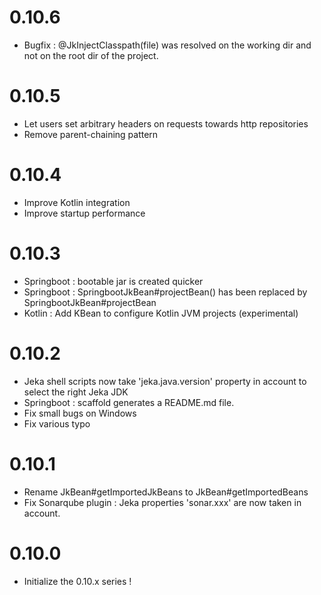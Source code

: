# 0.10.6 
- Bugfix : @JkInjectClasspath(file) was resolved on the working dir and not on the root dir of the project.

# 0.10.5 
- Let users set arbitrary headers on requests towards http repositories
- Remove parent-chaining pattern 

# 0.10.4
- Improve Kotlin integration
- Improve startup performance

# 0.10.3
- Springboot : bootable jar is created quicker
- Springboot : SpringbootJkBean#projectBean() has been replaced by SpringbootJkBean#projectBean
- Kotlin : Add KBean to configure Kotlin JVM projects (experimental)

# 0.10.2
- Jeka shell scripts now take 'jeka.java.version' property in account to select the right Jeka JDK
- Springboot : scaffold generates a README.md file.
- Fix small bugs on Windows
- Fix various typo

# 0.10.1
- Rename JkBean#getImportedJkBeans to JkBean#getImportedBeans
- Fix Sonarqube plugin : Jeka properties 'sonar.xxx' are now taken in account.

# 0.10.0
- Initialize the 0.10.x series !